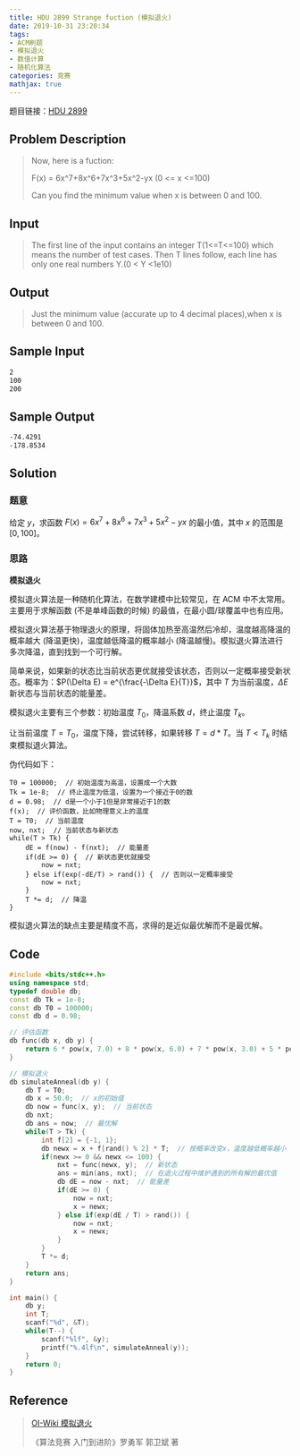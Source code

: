 ```yaml
---
title: HDU 2899 Strange fuction (模拟退火)
date: 2019-10-31 23:20:34
tags:
- ACM刷题
- 模拟退火
- 数值计算
- 随机化算法
categories: 竞赛
mathjax: true
---
```


题目链接：[HDU 2899](http://acm.hdu.edu.cn/showproblem.php?pid=2899)

## Problem Description

> Now, here is a fuction:
> 
>  F(x) = 6x^7+8x^6+7x^3+5x^2-yx (0 <= x <=100)
> 
> Can you find the minimum value when x is between 0 and 100.

## Input

> The first line of the input contains an integer T(1<=T<=100) which means the number of test cases. Then T lines follow, each line has only one real numbers Y.(0 < Y <1e10)

## Output

> Just the minimum value (accurate up to 4 decimal places),when x is between 0 and 100.


## Sample Input

```markdown
2
100
200
```

## Sample Output

```markdown
-74.4291
-178.8534
```

## Solution

### 题意

给定 $y$，求函数 $F(x) = 6x^7 + 8x^6 + 7x^3 + 5x^2 - yx$ 的最小值，其中 $x$ 的范围是 $[0, 100]$。

### 思路

**模拟退火**

模拟退火算法是一种随机化算法，在数学建模中比较常见，在 ACM 中不太常用。主要用于求解函数 (不是单峰函数的时候) 的最值，在最小圆/球覆盖中也有应用。

模拟退火算法基于物理退火的原理，将固体加热至高温然后冷却，温度越高降温的概率越大 (降温更快)，温度越低降温的概率越小 (降温越慢)。模拟退火算法进行多次降温，直到找到一个可行解。

简单来说，如果新的状态比当前状态更优就接受该状态，否则以一定概率接受新状态。概率为：$P(\Delta E) = e^{\frac{-\Delta E}{T}}$，其中 $T$ 为当前温度，$\Delta E$ 新状态与当前状态的能量差。

模拟退火主要有三个参数：初始温度 $T_0$，降温系数 $d$，终止温度 $T_k$。

让当前温度 $T = T_0$，温度下降，尝试转移，如果转移 $T = d * T$。当 $T < T_k$ 时结束模拟退火算法。

伪代码如下：

```
T0 = 100000;  // 初始温度为高温，设置成一个大数
Tk = 1e-8;  // 终止温度为低温，设置为一个接近于0的数
d = 0.98;  // d是一个小于1但是非常接近于1的数
f(x);  // 评价函数，比如物理意义上的温度
T = T0;  // 当前温度
now, nxt;  // 当前状态与新状态
while(T > Tk) {
    dE = f(now) - f(nxt);  // 能量差
    if(dE >= 0) {  // 新状态更优就接受
        now = nxt;
    } else if(exp(-dE/T) > rand()) {  // 否则以一定概率接受
        now = nxt;
    }
    T *= d;  // 降温
}
```

模拟退火算法的缺点主要是精度不高，求得的是近似最优解而不是最优解。

## Code

```cpp
#include <bits/stdc++.h>
using namespace std;
typedef double db;
const db Tk = 1e-8;
const db T0 = 100000;
const db d = 0.98;

// 评估函数
db func(db x, db y) {
    return 6 * pow(x, 7.0) + 8 * pow(x, 6.0) + 7 * pow(x, 3.0) + 5 * pow(x, 2.0) - y * x;
}

// 模拟退火
db simulateAnneal(db y) {
    db T = T0;
    db x = 50.0;  // x的初始值
    db now = func(x, y);  // 当前状态
    db nxt;
    db ans = now;  // 最优解
    while(T > Tk) {
        int f[2] = {-1, 1};
        db newx = x + f[rand() % 2] * T;  // 按概率改变x，温度越低概率越小
        if(newx >= 0 && newx <= 100) {
            nxt = func(newx, y);  // 新状态
            ans = min(ans, nxt);  // 在退火过程中维护遇到的所有解的最优值
            db dE = now - nxt;  // 能量差
            if(dE >= 0) {
                now = nxt;
                x = newx;
            } else if(exp(dE / T) > rand()) {
                now = nxt;
                x = newx;
            }
        }
        T *= d;
    }
    return ans;
}

int main() {
    db y;
    int T;
    scanf("%d", &T);
    while(T--) {
        scanf("%lf", &y);
        printf("%.4lf\n", simulateAnneal(y));
    }
    return 0;
}
```

## Reference

> [OI-Wiki 模拟退火](https://oi-wiki.org/misc/simulated-annealing/)
> 
> 《算法竞赛 入门到进阶》罗勇军 郭卫斌 著